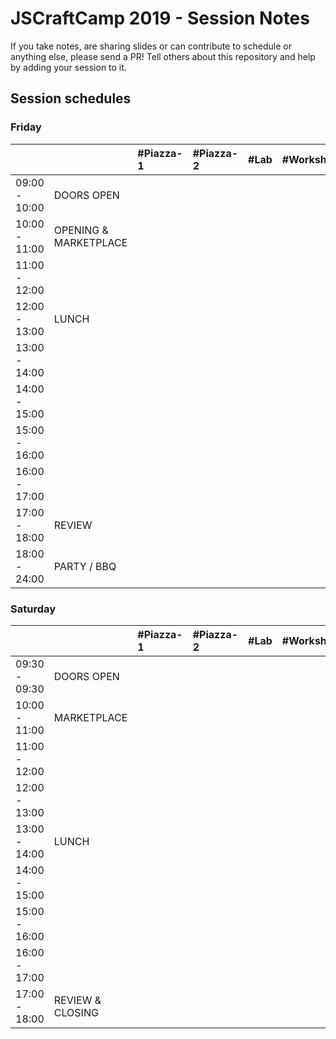 # JSCraftCamp 2019 - Session Notes

If you take notes, are sharing slides or can contribute to schedule or anything else, please send a PR! Tell others
about this repository and help by adding your session to it.

## Session schedules

### Friday

|               |                       | #Piazza-1 | #Piazza-2 | #Lab | #Workshop | #Meeting | #Telko-1 | #Blue | #Senf | Somewhere else |
| :------------ | :-------------------- | :-------- | :-------- | :--- | :-------- | :------- | :------- | :---- | :---- | :------------- |
| 09:00 - 10:00 | DOORS OPEN            |           |           |      |           |          |          |       |       |                |
| 10:00 - 11:00 | OPENING & MARKETPLACE |           |           |      |           |          |          |       |       |                |
| 11:00 - 12:00 |                       |           |           |      |           |          |          |       |       |                |
| 12:00 - 13:00 | LUNCH                 |           |           |      |           |          |          |       |       |                |
| 13:00 - 14:00 |                       |           |           |      |           |          |          |       |       |                |
| 14:00 - 15:00 |                       |           |           |      |           |          |          |       |       |                |
| 15:00 - 16:00 |                       |           |           |      |           |          |          |       |       |                |
| 16:00 - 17:00 |                       |           |           |      |           |          |          |       |       |                |
| 17:00 - 18:00 | REVIEW                |           |           |      |           |          |          |       |       |                |
| 18:00 - 24:00 | PARTY / BBQ           |           |           |      |           |          |          |       |       |                |

### Saturday

|               |                  | #Piazza-1 | #Piazza-2 | #Lab | #Workshop | #Meeting | #Telko-1 | #Blue | #Senf | Somewhere else |
| :------------ | :--------------- | :-------- | :-------- | :--- | :-------- | :------- | :------- | :---- | :---- | :------------- |
| 09:30 - 09:30 | DOORS OPEN       |           |           |      |           |          |          |       |       |                |
| 10:00 - 11:00 | MARKETPLACE      |           |           |      |           |          |          |       |       |                |
| 11:00 - 12:00 |                  |           |           |      |           |          |          |       |       |                |
| 12:00 - 13:00 |                  |           |           |      |           |          |          |       |       |                |
| 13:00 - 14:00 | LUNCH            |           |           |      |           |          |          |       |       |                |
| 14:00 - 15:00 |                  |           |           |      |           |          |          |       |       |                |
| 15:00 - 16:00 |                  |           |           |      |           |          |          |       |       |                |
| 16:00 - 17:00 |                  |           |           |      |           |          |          |       |       |                |
| 17:00 - 18:00 | REVIEW & CLOSING |           |           |      |           |          |          |       |       |                |
